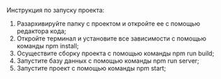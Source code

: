 Инструкция по запуску проекта:

1. Разархивируйте папку с проектом и откройте ее с помощью редактора кода;
2. Откройте терминал и установите все зависимости с помощью команды npm install;
3. Осуществите сборку проекта с помощью команды npm run build;
4. Запустите базу данных с помощью команды npm run server;
5. Запустите проект с помощью команды npm start;
